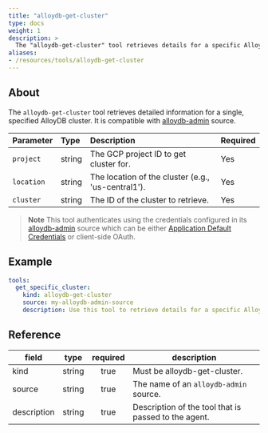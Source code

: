 ```yaml
---
title: "alloydb-get-cluster"
type: docs
weight: 1
description: >
  The "alloydb-get-cluster" tool retrieves details for a specific AlloyDB cluster.
aliases:
- /resources/tools/alloydb-get-cluster
---
```


## About

The `alloydb-get-cluster` tool retrieves detailed information for a single, specified AlloyDB cluster. It is compatible with [alloydb-admin](../../sources/alloydb-admin.md) source.
	
| Parameter  | Type   | Description                                                                              | Required |
| :--------- | :----- | :--------------------------------------------------------------------------------------- | :------- |
| `project`  | string | The GCP project ID to get cluster for.                                                   | Yes      |
| `location` | string | The location of the cluster (e.g., 'us-central1').                                       | Yes      |
| `cluster`  | string | The ID of the cluster to retrieve.                                                       | Yes      |
> **Note**
> This tool authenticates using the credentials configured in its [alloydb-admin](../../sources/alloydb-admin.md) source which can be either [Application Default Credentials](https://cloud.google.com/docs/authentication/application-default-credentials) or client-side OAuth.

## Example

```yaml
tools:
  get_specific_cluster:
    kind: alloydb-get-cluster
    source: my-alloydb-admin-source
    description: Use this tool to retrieve details for a specific AlloyDB cluster.
```
## Reference
| **field**   |                  **type**                  | **required** | **description**                                                                                  |
|-------------|:------------------------------------------:|:------------:|--------------------------------------------------------------------------------------------------|
| kind        |                   string                   |     true     | Must be alloydb-get-cluster.                                                                     |
| source      |                   string                   |     true     | The name of an `alloydb-admin` source.                                                           |
| description |                   string                   |     true     | Description of the tool that is passed to the agent.                                             |
